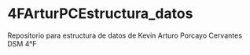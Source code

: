 # 4FArturPCEstructura_datos
Repositorio para estructura de datos de Kevin Arturo Porcayo Cervantes DSM 4°F

